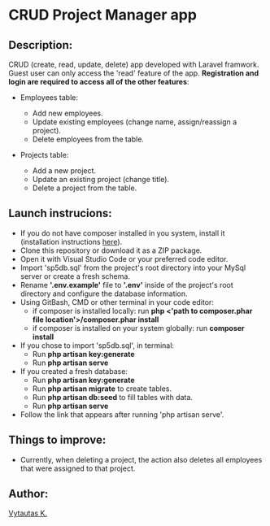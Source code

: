 # CRUD Project Manager app

## Description:

CRUD (create, read, update, delete) app developed with Laravel framwork. Guest user can only access the 'read' feature of the app. **Registration and login are required to access all of the other features**:

-   Employees table:

    -   Add new employees.
    -   Update existing employees (change name, assign/reassign a project).
    -   Delete employees from the table.

-   Projects table:

    -   Add a new project.
    -   Update an existing project (change title).
    -   Delete a project from the table.

## Launch instrucions:

-   If you do not have composer installed in you system, install it (installation instructions [here](https://getcomposer.org/download)).
-   Clone this repository or download it as a ZIP package.
-   Open it with Visual Studio Code or your preferred code editor.
-   Import 'sp5db.sql' from the project's root directory into your MySql server or create a fresh schema.
-   Rename **'.env.example'** file to **'.env'** inside of the project's root directory and configure the database information.
-   Using GitBash, CMD or other terminal in your code editor:
    -   if composer is installed locally: run **php <'path to composer.phar file location'>/composer.phar install**
    -   if composer is installed on your system globally: run **composer install**
-   If you chose to import 'sp5db.sql', in terminal:
    -   Run **php artisan key:generate**
    -   Run **php artisan serve**
-   If you created a fresh database:
    -   Run **php artisan key:generate**
    -   Run **php artisan migrate** to create tables.
    -   Run **php artisan db:seed** to fill tables with data.
    -   Run **php artisan serve**
-   Follow the link that appears after running 'php artisan serve'.

## Things to improve:

-   Currently, when deleting a project, the action also deletes all employees that were assigned to that project.

## Author:

[Vytautas K.](https://github.com/VytautasKaz)
